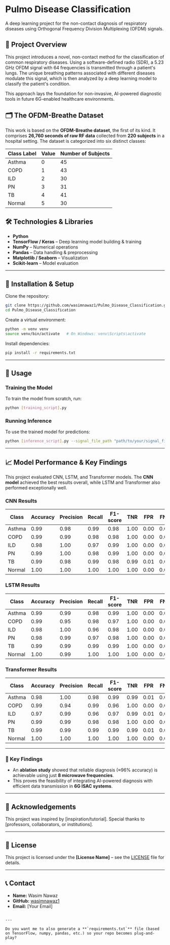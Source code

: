 # Pulmo Disease Classification

A deep learning project for the non-contact diagnosis of respiratory diseases using Orthogonal Frequency Division Multiplexing (OFDM) signals.

## 🌟 Project Overview
This project introduces a novel, non-contact method for the classification of common respiratory diseases. Using a software-defined radio (SDR), a 5.23 GHz OFDM signal with 64 frequencies is transmitted through a patient's lungs. The unique breathing patterns associated with different diseases modulate this signal, which is then analyzed by a deep learning model to classify the patient's condition.  

This approach lays the foundation for non-invasive, AI-powered diagnostic tools in future 6G-enabled healthcare environments.

## 🗂️ The OFDM-Breathe Dataset
This work is based on the **OFDM-Breathe dataset**, the first of its kind. It comprises **26,760 seconds of raw RF data** collected from **220 subjects** in a hospital setting. The dataset is categorized into six distinct classes:

| Class Label | Value | Number of Subjects |
|-------------|-------|---------------------|
| Asthma      | 0     | 45                  |
| COPD        | 1     | 43                  |
| ILD         | 2     | 30                  |
| PN          | 3     | 31                  |
| TB          | 4     | 41                  |
| Normal      | 5     | 30                  |



## 🛠️ Technologies & Libraries
- **Python**
- **TensorFlow / Keras** – Deep learning model building & training
- **NumPy** – Numerical operations  
- **Pandas** – Data handling & preprocessing  
- **Matplotlib / Seaborn** – Visualization  
- **Scikit-learn** – Model evaluation  

---

## 🚀 Installation & Setup
Clone the repository:
```bash
git clone https://github.com/wasimnawaz1/Pulmo_Disease_Classification.git
cd Pulmo_Disease_Classification
````

Create a virtual environment:

```bash
python -m venv venv
source venv/bin/activate   # On Windows: venv\Scripts\activate
```

Install dependencies:

```bash
pip install -r requirements.txt
```

---

## 📝 Usage

### Training the Model

To train the model from scratch, run:

```bash
python [training_script].py
```

### Running Inference

To use the trained model for predictions:

```bash
python [inference_script].py --signal_file_path "path/to/your/signal_file.dat"
```

---

## 📈 Model Performance & Key Findings

This project evaluated CNN, LSTM, and Transformer models.
The **CNN model** achieved the best results overall, while LSTM and Transformer also performed exceptionally well.

### CNN Results

| Class  | Accuracy | Precision | Recall | F1-score | TNR  | FPR  | FNR  | MCC  | Jaccard | Support |
| ------ | -------- | --------- | ------ | -------- | ---- | ---- | ---- | ---- | ------- | ------- |
| Asthma | 0.99     | 0.98      | 0.99   | 0.98     | 1.00 | 0.00 | 0.02 | 0.98 | 0.97    | 23520   |
| COPD   | 0.99     | 0.99      | 0.98   | 0.98     | 1.00 | 0.00 | 0.02 | 0.97 | 0.95    | 28224   |
| ILD    | 0.98     | 1.00      | 0.97   | 0.99     | 1.00 | 0.00 | 0.03 | 0.97 | 0.96    | 27048   |
| PN     | 0.99     | 1.00      | 0.98   | 0.99     | 1.00 | 0.00 | 0.03 | 0.97 | 0.95    | 19992   |
| TB     | 0.99     | 0.98      | 0.99   | 0.98     | 0.99 | 0.01 | 0.02 | 0.97 | 0.96    | 16464   |
| Normal | 1.00     | 1.00      | 1.00   | 1.00     | 1.00 | 0.00 | 0.01 | 0.98 | 0.97    | 27048   |

### LSTM Results

| Class  | Accuracy | Precision | Recall | F1-score | TNR  | FPR  | FNR  | MCC  | Jaccard | Support |
| ------ | -------- | --------- | ------ | -------- | ---- | ---- | ---- | ---- | ------- | ------- |
| Asthma | 0.99     | 0.99      | 0.98   | 0.99     | 1.00 | 0.00 | 0.01 | 0.98 | 0.97    | 23520   |
| COPD   | 0.99     | 0.95      | 0.98   | 0.97     | 1.00 | 0.00 | 0.01 | 0.98 | 0.97    | 28224   |
| ILD    | 0.98     | 1.00      | 0.96   | 0.98     | 1.00 | 0.00 | 0.02 | 0.99 | 0.98    | 27048   |
| PN     | 0.98     | 0.99      | 0.97   | 0.98     | 1.00 | 0.00 | 0.01 | 0.98 | 0.97    | 19992   |
| TB     | 0.99     | 0.99      | 0.99   | 0.99     | 1.00 | 0.00 | 0.01 | 0.98 | 0.97    | 16464   |
| Normal | 1.00     | 0.99      | 1.00   | 1.00     | 1.00 | 0.00 | 0.01 | 0.98 | 0.97    | 27048   |

### Transformer Results

| Class  | Accuracy | Precision | Recall | F1-score | TNR  | FPR  | FNR  | MCC  | Jaccard | Support |
| ------ | -------- | --------- | ------ | -------- | ---- | ---- | ---- | ---- | ------- | ------- |
| Asthma | 0.98     | 1.00      | 0.98   | 0.99     | 0.99 | 0.01 | 0.02 | 0.97 | 0.95    | 23520   |
| COPD   | 0.99     | 0.94      | 0.99   | 0.96     | 1.00 | 0.00 | 0.02 | 0.98 | 0.96    | 28224   |
| ILD    | 0.97     | 0.99      | 0.96   | 0.97     | 0.99 | 0.01 | 0.03 | 0.96 | 0.94    | 27048   |
| PN     | 0.99     | 0.99      | 0.98   | 0.98     | 1.00 | 0.00 | 0.02 | 0.98 | 0.97    | 19992   |
| TB     | 0.99     | 0.99      | 0.99   | 0.99     | 0.99 | 0.01 | 0.03 | 0.97 | 0.95    | 16464   |
| Normal | 1.00     | 1.00      | 1.00   | 1.00     | 1.00 | 0.00 | 0.03 | 0.97 | 0.95    | 27048   |

---

### 🔑 Key Findings

* An **ablation study** showed that reliable diagnosis (≈96% accuracy) is achievable using just **8 microwave frequencies**.
* This proves the feasibility of integrating AI-powered diagnosis with efficient data transmission in **6G ISAC systems**.

---

## 🙏 Acknowledgements

This project was inspired by \[inspiration/tutorial].
Special thanks to \[professors, collaborators, or institutions].

---

## 📄 License

This project is licensed under the **\[License Name]** – see the [LICENSE](LICENSE) file for details.

---

## 📞 Contact

* **Name:** Wasim Nawaz
* **GitHub:** [wasimnawaz1](https://github.com/wasimnawaz1)
* **Email:** \[Your Email]

```

---

Do you want me to also generate a **`requirements.txt`** file (based on TensorFlow, numpy, pandas, etc.) so your repo becomes plug-and-play?
```
